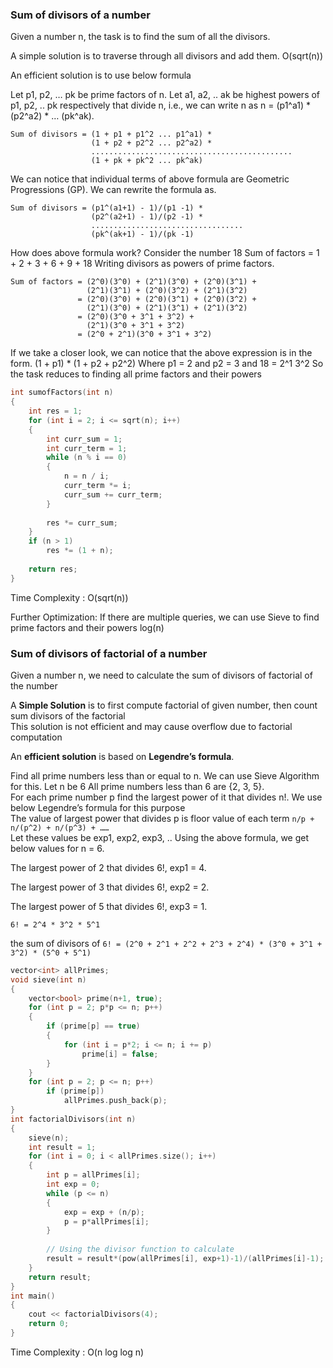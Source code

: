 ### Sum of divisors of a number	

Given a number n, the task is to find the sum of all the divisors.

A simple solution is to traverse through all divisors and add them. O(sqrt(n))

An efficient solution is to use below formula

Let p1, p2, … pk be prime factors of n. Let a1, a2, .. ak be highest powers of p1, p2, .. pk respectively 
that divide n, i.e., we can write n as n = (p1^a1) * (p2^a2)  *  … (pk^ak).
```
Sum of divisors = (1 + p1 + p1^2 ... p1^a1) * 
                  (1 + p2 + p2^2 ... p2^a2) *
                  .............................................
                  (1 + pk + pk^2 ... pk^ak) 
```
We can notice that individual terms of above 
formula are Geometric Progressions (GP). We
can rewrite the formula as.
```
Sum of divisors = (p1^(a1+1) - 1)/(p1 -1) * 
                  (p2^(a2+1) - 1)/(p2 -1) *
                  ..................................
                  (pk^(ak+1) - 1)/(pk -1)
```
How does above formula work?
Consider the number 18
Sum of factors = 1 + 2 + 3 + 6 + 9 + 18
Writing divisors as powers of prime factors.
````
Sum of factors = (2^0)(3^0) + (2^1)(3^0) + (2^0)(3^1) +
                 (2^1)(3^1) + (2^0)(3^2) + (2^1)(3^2)
               = (2^0)(3^0) + (2^0)(3^1) + (2^0)(3^2) +
                 (2^1)(3^0) + (2^1)(3^1) + (2^1)(3^2)
               = (2^0)(3^0 + 3^1 + 3^2) + 
                 (2^1)(3^0 + 3^1 + 3^2)
               = (2^0 + 2^1)(3^0 + 3^1 + 3^2)
````
If we take a closer look, we can notice that the above expression is in the form. (1 + p1) * (1 + p2 + p2^2)
Where p1 = 2 and p2 = 3 and 18 = 2^1  3^2
So the task reduces to finding all prime factors and their powers
```cpp
int sumofFactors(int n) 
{ 
    int res = 1; 
    for (int i = 2; i <= sqrt(n); i++) 
    { 
        int curr_sum = 1; 
        int curr_term = 1; 
        while (n % i == 0)
        {  
            n = n / i; 
            curr_term *= i; 
            curr_sum += curr_term; 
        } 
  
        res *= curr_sum; 
    } 
    if (n > 1) 
        res *= (1 + n); 
  
    return res; 
} 
```
Time Complexity : O(sqrt(n))

Further Optimization: If there are multiple queries, we can use Sieve to find prime factors and their powers  log(n)



### Sum of divisors of factorial of a number	
Given a number n, we need to calculate the sum of divisors of factorial of the number	

A **Simple Solution** is to first compute factorial of given number, then count sum divisors of the factorial	
This solution is not efficient and may cause overflow due to factorial computation	

An **efficient solution** is based on **Legendre’s formula**.

Find all prime numbers less than or equal to n. We can use Sieve Algorithm for this. Let n be 6	
All prime numbers less than 6 are {2, 3, 5}.	
For each prime number p find the largest power of it that divides n!. We use below Legendre’s formula for this purpose	
The value of largest power that divides p is floor value of each term `n/p + n/(p^2) + n/(p^3) + ……`	
Let these values be exp1, exp2, exp3, .. Using the above formula, we get below values for n = 6.	


The largest power of 2 that divides 6!, exp1 = 4.	

The largest power of 3 that divides 6!, exp2 = 2.	

The largest power of 5 that divides 6!, exp3 = 1.	

`6! = 2^4 * 3^2 * 5^1`	

the sum of divisors of `6! = (2^0 + 2^1 + 2^2 + 2^3 + 2^4) * (3^0 + 3^1 + 3^2) * (5^0 + 5^1)`	

```cpp	
vector<int> allPrimes; 	
void sieve(int n) 	
{ 	
    vector<bool> prime(n+1, true); 	
    for (int p = 2; p*p <= n; p++) 	
    { 	
        if (prime[p] == true) 	
        { 	
            for (int i = p*2; i <= n; i += p) 	
                prime[i] = false; 	
        } 	
    } 	
    for (int p = 2; p <= n; p++) 	
        if (prime[p]) 	
            allPrimes.push_back(p); 	
} 	
int factorialDivisors(int n) 	
{ 	
    sieve(n);	
    int result = 1; 	
    for (int i = 0; i < allPrimes.size(); i++) 	
    { 	
        int p = allPrimes[i]; 	
        int exp = 0; 	
        while (p <= n) 	
        { 	
            exp = exp + (n/p); 	
            p = p*allPrimes[i]; 	
        } 	
  	
        // Using the divisor function to calculate 	
        result = result*(pow(allPrimes[i], exp+1)-1)/(allPrimes[i]-1); 	
    } 	
    return result; 	
} 	
int main() 	
{ 	
    cout << factorialDivisors(4); 	
    return 0; 	
} 	
```	
Time Complexity : O(n log log n)

